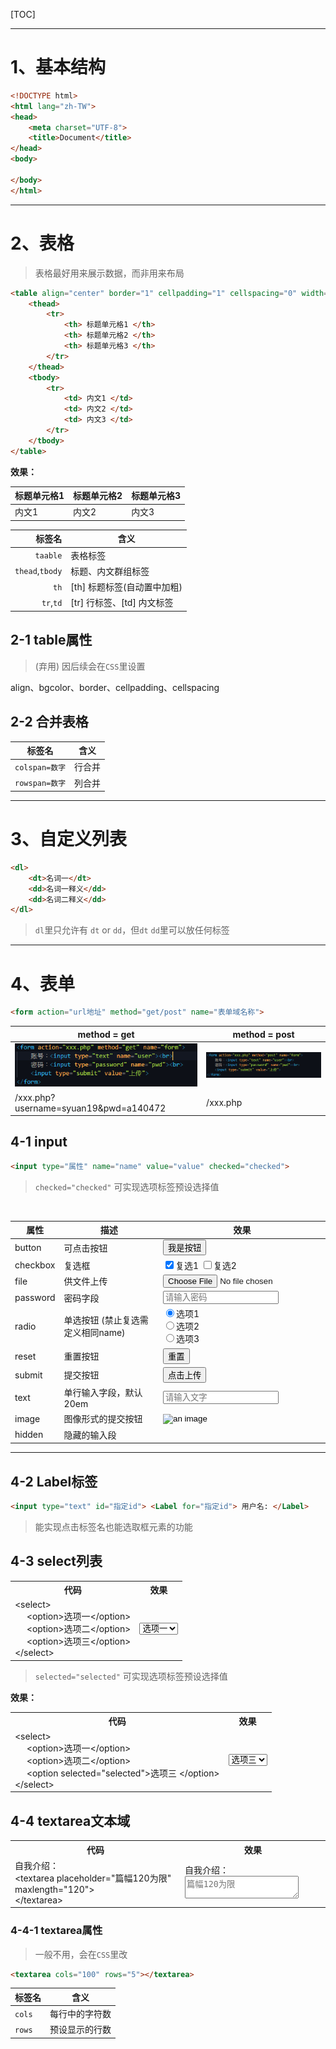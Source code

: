[TOC]

<hr>

# 1、**基本结构**

```html
<!DOCTYPE html>
<html lang="zh-TW">
<head>
    <meta charset="UTF-8">
    <title>Document</title>
</head>
<body>
    
</body>
</html>
```

------

# **2、表格** 

> 表格最好用来展示数据，而非用来布局

```html
<table align="center" border="1" cellpadding="1" cellspacing="0" width="500" height="500">
	<thead>
		<tr>
			<th> 标题单元格1 </th>
			<th> 标题单元格2 </th>
			<th> 标题单元格3 </th>
        </tr>
	</thead>
	<tbody>
		<tr>
			<td> 内文1 </td>
			<td> 内文2 </td>
			<td> 内文3 </td>
		</tr>
	</tbody>
</table>
```
**效果：**

<table>
	<thead>
		<tr>
			<th> 标题单元格1 </th>
			<th> 标题单元格2 </th>
			<th> 标题单元格3 </th>
        </tr>
	</thead>
	<tbody>
		<tr>
			<td> 内文1 </td>
			<td> 内文2 </td>
			<td> 内文3 </td>
		</tr>
	</tbody>
</table>


| 标签名                       | 含义                            |
| ---: | ---- |
| `taable`        | 表格标签                            |
| `thead`,`tbody` | 标题、内文群组标签                  |
| `th`            | [th] 标题标签(自动置中加粗)             |
| `tr`,`td` | [tr] 行标签、[td] 内文标签 |

## 2-1 table属性

> (弃用) 因后续会在`CSS`里设置

align、bgcolor、border、cellpadding、cellspacing

## 2-2 合并表格
|     标签名     |  含义  |
| :------------: | :----: |
| `colspan=数字` | 行合并 |
| `rowspan=数字` | 列合并 |

<hr>

# **3、自定义列表**

```html
<dl>
	<dt>名词一</dt>
	<dd>名词一释义</dd>
	<dd>名词二释义</dd>
</dl>
```

> `dl`里只允许有 `dt` or `dd`，但`dt` `dd`里可以放任何标签


------

# **4、表单**

```html
<form action="url地址" method="get/post" name="表单域名称">
```

| method = get                                                 | method = post                                                |
| ------------------------------------------------------------ | ------------------------------------------------------------ |
| <img src="https://github.com/syuanc19/Image-Hosting/blob/main/image-20221204031948665.png"> | <img src="https://github.com/syuanc19/Image-Hosting/blob/main/image-20221204032010539.png"> |
| /xxx.php?username=syuan19&pwd=a140472 | /xxx.php |

## 4-1 input

```html
<input type="属性" name="name" value="value" checked="checked">
```

> `checked="checked"` 可实现选项标签预设选择值

<table>
<form>
<thead>
    <tr>
        <th>属性</th>
        <th>描述</th>
        <th>效果</th>
    </tr> 
</thead>
<tbody>
   <tr>
       <td>button</td><br>
       <td>可点击按钮</td>
       <td><input type="button" name="button" value="我是按钮"></td>
    </tr>
    <tr>
        <td>checkbox</td>
        <td>复选框</td>
        <td><input type="checkbox" name="checkbox" value="checkbox1" checked=checked>复选1 <input type="checkbox" name="checkbox" value="checkbox2">复选2</td>
    </tr>
    <tr>
        <td>file</td>
        <td>供文件上传</td>
        <td><input type="file" name="file" value="upload"></td>
    </tr>
    <tr>
        <td>password</td>
        <td>密码字段</td>
        <td><input type="password" name="pwd" placeholder="请输入密码"></td>
    </tr>
    <tr>
        <td>radio</td>
        <td>单选按钮 (禁止复选需定义相同name)</td>
        <td><input type="radio" name="必须相同" value="1" checked=checked>选项1<br /><input type="radio" name="必须相同" value="2">选项2<br /><input type="radio" name="必须相同" value="3">选项3</td>
    </tr>
    <tr>
        <td>reset</td>
        <td>重置按钮</td>
        <td><input type="reset" name="reset" value="重置"></td>
    </tr>
    <tr>
        <td>submit</td>
        <td>提交按钮</td>
        <td><input type="submit" name="submit" value="点击上传"></td>
    </tr>
    <tr>
        <td>text</td>
        <td>单行输入字段，默认20em</td>
        <td><input type="text" name="text" placeholder="请输入文字"></td>
    </tr>
        <tr>
        <td>image</td>
        <td>图像形式的提交按钮</td>
        <td><input type="image" name="image" src="xx.jpg" width="150" alt="an image"></td>
    </tr>
    <tr>
        <td>hidden</td>
        <td>隐藏的输入段</td>
        <td><input type="hidden" name="hidden" value="hidden"></td>
    </tr>
</tbody>
</table>
<hr>

## 4-2 Label标签

```html
<input type="text" id="指定id"> <Label for="指定id"> 用户名: </Label> 
```

> 能实现点击标签名也能选取框元素的功能




## 4-3 select列表

<table>
	<form>
		<tr width="350" height="10">
			<th>代码</th>
			<th>效果</th>
		</tr>
		<tr>
			<td>
					&lt;select&gt; <br>
    					&nbsp;&nbsp;&nbsp;&nbsp;&nbsp;&lt;option&gt;选项一&lt;/option&gt;<br>
    					&nbsp;&nbsp;&nbsp;&nbsp;&nbsp;&lt;option&gt;选项二&lt;/option&gt;<br>
    					&nbsp;&nbsp;&nbsp;&nbsp;&nbsp;&lt;option&gt;选项三&lt;/option&gt;<br>
					&lt;/select&gt;
    		<td>
    			<form>
    				<select>
     					<option>选项一</option>
      					<option>选项二</option>
    					<option>选项三</option>
    				</select>
    			</form>
    		</td>
    	</tr>
    <form>
</table>

> `selected="selected"` 可实现选项标签预设选择值

**效果：**

<table>
	<form>
		<tr width="350" height="10">
			<th>代码</th>
			<th>效果</th>
		</tr>
		<tr>
			<td>
					&lt;select&gt; <br>
    					&nbsp;&nbsp;&nbsp;&nbsp;&nbsp;&lt;option&gt;选项一&lt;/option&gt;<br>
    					&nbsp;&nbsp;&nbsp;&nbsp;&nbsp;&lt;option&gt;选项二&lt;/option&gt;<br>
    					&nbsp;&nbsp;&nbsp;&nbsp;&nbsp;&lt;option&nbsp;selected="selected"&gt;选项三		
                		&lt;/option&gt;<br>
					&lt;/select&gt;
    		<td>
    			<form>
    				<select>
     					<option>选项一</option>
      					<option>选项二</option>
    					<option selected="selected">选项三</option>
    				</select>
    			</form>
    		</td>
    	</tr>
    <form>
</table>



## 4-4 textarea文本域

<table>
	<tr>
		<th>代码</th>
		<th>效果</th>
	</tr>
	<tr>
		<td>自我介绍：<br>
				&lt;textarea placeholder="篇幅120为限" maxlength="120"&gt;<br>
				&lt;/textarea&gt;
		</td>
		<td>
			<form>
				自我介绍：<textarea placeholder="篇幅120为限" maxlength="120"></textarea>
			</form>
		</td>
	</tr>
</table>

### 4-4-1 textarea属性

> 一般不用，会在`CSS`里改

```html
<textarea cols="100" rows="5"></textarea>
```

| 标签名 | 含义           |
| ------ | -------------- |
| `cols` | 每行中的字符数 |
| `rows` | 预设显示的行数 |

